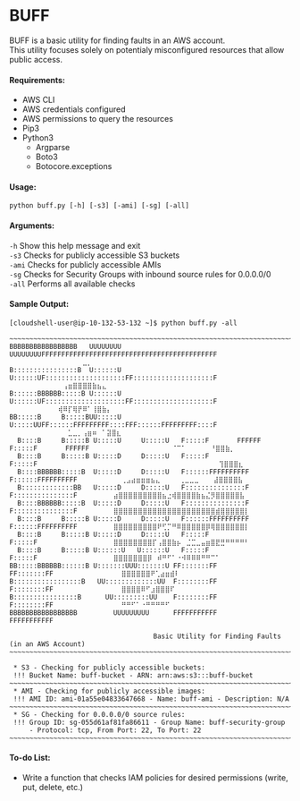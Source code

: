 # BUFF  
BUFF is a basic utility for finding faults in an AWS account.  
This utility focuses solely on potentialy misconfigured resources that allow public access.

#### Requirements:  
* AWS CLI
* AWS credentials configured
* AWS permissions to query the resources
* Pip3
* Python3
  * Argparse 
  * Boto3
  * Botocore.exceptions

#### Usage:  
`python buff.py [-h] [-s3] [-ami] [-sg] [-all]`

#### Arguments:  
  `-h`                 Show this help message and exit  
  `-s3`                Checks for publicly accessible S3 buckets  
  `-ami`               Checks for publicly accessible AMIs  
  `-sg`                Checks for Security Groups with inbound source rules for 0.0.0.0/0  
  `-all`               Performs all available checks  
  
#### Sample Output:
```
[cloudshell-user@ip-10-132-53-132 ~]$ python buff.py -all

~~~~~~~~~~~~~~~~~~~~~~~~~~~~~~~~~~~~~~~~~~~~~~~~~~~~~~~~~~~~~~~~~~~~~~~~~~~~~~~~~~~~~~~~~~~~~~~~~~~~~~~~~~~~~~~~~~~~~~~~~~~~~~~~~~
BBBBBBBBBBBBBBBBB   UUUUUUUU     UUUUUUUUFFFFFFFFFFFFFFFFFFFFFFFFFFFFFFFFFFFFFFFFFFFF     ⠀⠀⠀⠀⠀⠀⠀⠀⠀⠀⠀⠀⠀⠀⠀⣀⡀
B::::::::::::::::B  U::::::U     U::::::UF::::::::::::::::::::FF::::::::::::::::::::F     ⠀⠀⠀⠀⠀⠀⠀⠀⠀⠀⠀⢠⣶⣿⣿⣿⣿⣷⣦⣄
B::::::BBBBBB:::::B U::::::U     U::::::UF::::::::::::::::::::FF::::::::::::::::::::F     ⠀⠀⠀⠀⠀⠀⠀⠀⠀⠀⢾⠿⡏⢿⡟⠿⠁⢸⣿⣷⡄
BB:::::B     B:::::BUU:::::U     U:::::UUFF::::::FFFFFFFFF::::FFF::::::FFFFFFFFF::::F     ⠀⠀⠀⠀⠀⠀⠀⠀⠀⠀⠀⠀⣁⣀⡀⢠⣶⠶⠀⠁⣽⣿⣆
  B::::B     B:::::B U:::::U     U:::::U   F:::::F       FFFFFF  F:::::F       FFFFFF      ⠀⠀⠀⠀⠀⠀⠀⠀⠀⠀⠀⠀⠈⠉⠁⠀⠀⠀⠀⠀⠘⣿⣿⣷⡀
  B::::B     B:::::B U:::::D     D:::::U   F:::::F               F:::::F                                           ⠀⠀⢹⣿⣿⣿⣆⠀
  B::::BBBBBB:::::B  U:::::D     D:::::U   F::::::FFFFFFFFFF     F::::::FFFFFFFFFF           ⢀⣠⣴⣶⣶⣶⣦⣄⠀⠀⠀⠀⢀⣀⣀⣀⠀⠀⠀⣼⣿⣿⣿⣿⣧⠀  
  B:::::::::::::BB   U:::::D     D:::::U   F:::::::::::::::F     F:::::::::::::::F         ⣴⣿⣿⣿⣿⣿⣿⣿⣿⣿⣦⣐⢾⣿⣿⣿⣿⣷⣦⣌⡻⣿⣿⣿⣿⣿⣧
  B::::BBBBBB:::::B  U:::::D     D:::::U   F:::::::::::::::F     F:::::::::::::::F         ⣿⣿⣿⣿⣿⣿⣿⣿⣿⣿⣿⣿⣿⣿⣿⣿⣿⣿⣿⣿⣿⣾⣿⣿⣿⣿⣿⡇
  B::::B     B:::::B U:::::D     D:::::U   F::::::FFFFFFFFFF     F::::::FFFFFFFFFF         ⣿⣿⣿⣿⣿⣿⣿⣿⣿⠟⢋⡉⠛⠿⣿⣿⣿⣿⣿⡿⢿⣿⣿⣿⣿⣿⣿⡇
  B::::B     B:::::B U:::::D     D:::::U   F:::::F               F:::::F                   ⣿⣿⣿⣿⣿⣿⣿⣿⡏⢠⣿⣿⣷⡦⠀⣈⣉⣀⣤⣶⣿⣟⣛⠛⠛⠛⠛⠃
  B::::B     B:::::B U::::::U   U::::::U   F:::::F               F:::::F                   ⣿⣿⣿⣿⣿⣿⣿⡿⠀⠾⠛⠋⠁⠐⠺⠿⠿⠿⠛⠛⠉⠁
BB:::::BBBBBB::::::B U:::::::UUU:::::::U FF:::::::FF           FF:::::::FF                 ⣿⣿⣿⣿⣿⣿⠟⢁⣴⣶⣾⠇⠀
B:::::::::::::::::B   UU:::::::::::::UU  F::::::::FF           F::::::::FF                 ⣿⣿⣿⣿⠿⠋⣰⣿⣿⣿⠏⠀
B::::::::::::::::B      UU:::::::::UU    F::::::::FF           F::::::::FF                 ⠛⠛⠋⠁⠐⠛⠛⠛⠛⠋⠀
BBBBBBBBBBBBBBBBB         UUUUUUUUU      FFFFFFFFFFF           FFFFFFFFFFF
    
                                    Basic Utility for Finding Faults (in an AWS Account)
~~~~~~~~~~~~~~~~~~~~~~~~~~~~~~~~~~~~~~~~~~~~~~~~~~~~~~~~~~~~~~~~~~~~~~~~~~~~~~~~~~~~~~~~~~~~~~~~~~~~~~~~~~~~~~~~~~~~~~~~~~~~~~~~~~
    
 * S3 - Checking for publicly accessible buckets:
 !!! Bucket Name: buff-bucket - ARN: arn:aws:s3:::buff-bucket
~~~~~~~~~~~~~~~~~~~~~~~~~~~~~~~~~~~~~~~~~~~~~~~~~~~~~~~~~~~~~~~~~~~~~~~~~~~~~~~~~~~~~~~~~~~~~~~~~~~~~~~~~~~~~~~~~~~~~~~~~~~~~~~~~~
 * AMI - Checking for publicly accessible images:
 !!! AMI ID: ami-01a55e04833647668 - Name: buff-ami - Description: N/A
~~~~~~~~~~~~~~~~~~~~~~~~~~~~~~~~~~~~~~~~~~~~~~~~~~~~~~~~~~~~~~~~~~~~~~~~~~~~~~~~~~~~~~~~~~~~~~~~~~~~~~~~~~~~~~~~~~~~~~~~~~~~~~~~~~
 * SG - Checking for 0.0.0.0/0 source rules:
 !!! Group ID: sg-055d61af81fa86611 - Group Name: buff-security-group
     - Protocol: tcp, From Port: 22, To Port: 22
~~~~~~~~~~~~~~~~~~~~~~~~~~~~~~~~~~~~~~~~~~~~~~~~~~~~~~~~~~~~~~~~~~~~~~~~~~~~~~~~~~~~~~~~~~~~~~~~~~~~~~~~~~~~~~~~~~~~~~~~~~~~~~~~~~
```
#### To-do List:  
* Write a function that checks IAM policies for desired permissions (write, put, delete, etc.)

